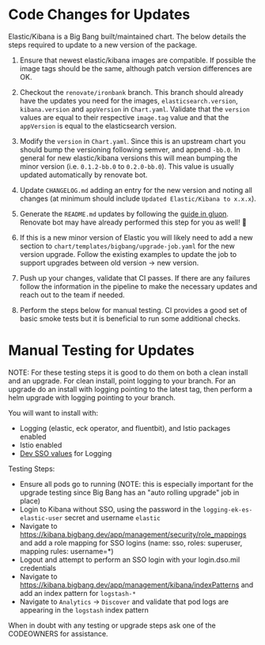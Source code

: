 # Code Changes for Updates

Elastic/Kibana is a Big Bang built/maintained chart. The below details the steps required to update to a new version of the package.

1. Ensure that newest elastic/kibana images are compatible. If possible the image tags should be the same, although patch version differences are OK.

2. Checkout the `renovate/ironbank` branch. This branch should already have the updates you need for the images, `elasticsearch.version`, `kibana.version` and `appVersion` in `Chart.yaml`. Validate that the `version` values are equal to their respective `image.tag` value and that the `appVersion` is equal to the elasticsearch version.

3. Modify the `version` in `Chart.yaml`. Since this is an upstream chart you should bump the versioning following semver, and append `-bb.0`. In general for new elastic/kibana versions this will mean bumping the minor version (i.e. `0.1.2-bb.0` to `0.2.0-bb.0`). This value is usually updated automatically by renovate bot.

4. Update `CHANGELOG.md` adding an entry for the new version and noting all changes (at minimum should include `Updated Elastic/Kibana to x.x.x`).

5. Generate the `README.md` updates by following the [guide in gluon](https://repo1.dso.mil/platform-one/big-bang/apps/library-charts/gluon/-/blob/master/docs/bb-package-readme.md). Renovate bot may have already performed this step for you as well! 🤖

6. If this is a new minor version of Elastic you will likely need to add a new section to `chart/templates/bigbang/upgrade-job.yaml` for the new version upgrade. Follow the existing examples to update the job to support upgrades between old version -> new version.

7. Push up your changes, validate that CI passes. If there are any failures follow the information in the pipeline to make the necessary updates and reach out to the team if needed.

8. Perform the steps below for manual testing. CI provides a good set of basic smoke tests but it is beneficial to run some additional checks.

# Manual Testing for Updates

NOTE: For these testing steps it is good to do them on both a clean install and an upgrade. For clean install, point logging to your branch. For an upgrade do an install with logging pointing to the latest tag, then perform a helm upgrade with logging pointing to your branch.

You will want to install with:
- Logging (elastic, eck operator, and fluentbit), and Istio packages enabled
- Istio enabled
- [Dev SSO values](https://repo1.dso.mil/platform-one/big-bang/bigbang/-/blob/master/docs/assets/configs/example/dev-sso-values.yaml) for Logging

Testing Steps:
- Ensure all pods go to running (NOTE: this is especially important for the upgrade testing since Big Bang has an "auto rolling upgrade" job in place)
- Login to Kibana without SSO, using the password in the `logging-ek-es-elastic-user` secret and username `elastic`
- Navigate to https://kibana.bigbang.dev/app/management/security/role_mappings and add a role mapping for SSO logins (name: sso, roles: superuser, mapping rules: username=*)
- Logout and attempt to perform an SSO login with your login.dso.mil credentials
- Navigate to https://kibana.bigbang.dev/app/management/kibana/indexPatterns and add an index pattern for `logstash-*`
- Navigate to `Analytics` -> `Discover` and validate that pod logs are appearing in the `logstash` index pattern

When in doubt with any testing or upgrade steps ask one of the CODEOWNERS for assistance.
